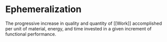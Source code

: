 # Ephemeralization

The progressive increase in quality and quantity of [[Work]] accomplished per unit of material, energy, and time invested in a given increment of functional performance. 

